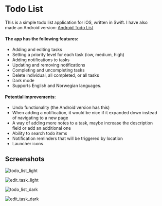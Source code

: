 # Todo List

This is a simple todo list application for iOS, written in Swift. I have also made an Android version: [Android Todo List](https://github.com/fredrik9000/TodoList_Android)

#### The app has the following features:

- Adding and editing tasks
- Setting a priority level for each task (low, medium, high)
- Adding notifications to tasks 
- Updating and removing notifications
- Completing and uncompleting tasks
- Delete individual, all completed, or all tasks
- Dark mode
- Supports English and Norwegian languages.

#### Potential improvements:

- Undo functionality (the Android version has this)
- When adding a notification, it would be nice if it expanded down instead of navigating to a new page
- A way of adding more notes to a task, maybe increase the description field or add an additional one
- Ability to search todo items
- Notification reminders that will be triggered by location
- Launcher icons

## Screenshots

![todo_list_light](https://user-images.githubusercontent.com/13121494/64926132-21c70e00-d7fa-11e9-8c50-3607b0632bfb.png)

![edit_task_light](https://user-images.githubusercontent.com/13121494/64926134-2ee3fd00-d7fa-11e9-83cc-bdfc598213d5.png)

![todo_list_dark](https://user-images.githubusercontent.com/13121494/64926138-31465700-d7fa-11e9-98fc-fa486c37c4c5.png)

![edit_task_dark](https://user-images.githubusercontent.com/13121494/64926139-33a8b100-d7fa-11e9-8aaa-98c5fb5f9969.png)

